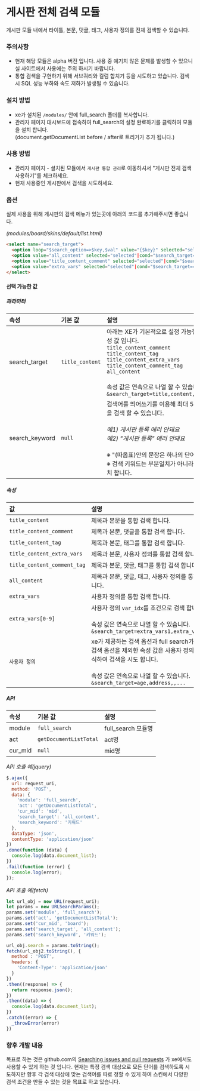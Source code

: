 # 게시판 전체 검색 모듈
게시판 모듈 내에서 타이틀, 본문, 댓글, 태그, 사용자 정의를 전체 검색할 수 있습니다.

### 주의사항
- 현재 해당 모듈은 alpha 버전 입니다. 사용 중 예기치 않은 문제를 발생할 수 있으니 실 사이트에서 사용에는 주의 하시기 바랍니다.
- 통합 검색을 구현하기 위해 서브쿼리와 컬럼 합치기 등을 시도하고 있습니다. 검색 시 SQL 성능 부하와 속도 저하가 발생될 수 있습니다.

### 설치 방법
- xe가 설치된 `/modules/` 안에 full_search 폴더를 복사합니다.
- 관리자 페이지 대시보드에 접속하여 full_search의 설정 완료하기를 클릭하여 모듈을 설치 합니다. <br> (document.getDocumentList before / after로 트리거가 추가 됩니다.)

### 사용 방법
- 관리자 페이지 - 셜치된 모듈에서 `게시판 통합 관리`로 이동하셔서 "게시판 전체 검색 사용하기"를 체크하세요.
- 현재 사용중인 게시판에서 검색을 시도하세요.

### 옵션
실제 사용을 위해 게시판의 검색 메뉴가 있는곳에 아래의 코드를 추가해주시면 좋습니다.

_(modules/board/skins/default/list.html)_
```html
<select name="search_target">
  <option loop="$search_option=>$key,$val" value="{$key}" selected="selected"|cond="$search_target==$key">{$val}</option>
  <option value="all_content" selected="selected"|cond="$search_target=='all_content'">{$lang->total}{$lang->cmd_search}</option>
  <option value="title_content_comment" selected="selected"|cond="$search_target=='title_content_comment'">{$lang->title}+{$lang->content}+{$lang->comment}</option>
  <option value="extra_vars" selected="selected"|cond="$search_target=='extra_vars'">{$lang->extra_vars}</option>
</select>
```

#### 선택 가능한 값

##### 파라미터

| 속성 | 기본 값 | 설명 |
| :-- | :----- | :-- |
| search_target | `title_content` | 아래는 XE가 기본적으로 설정 가능한 값을 제외하고 추가 된 속성 값 입니다. <br> `title_content_comment` <br> `title_content_tag` <br> `title_content_extra_vars` <br> `title_content_comment_tag` <br> `all_content` <br><br> 속성 값은 연속으로 나열 할 수 있습니다. <br> ``` &search_target=title,content,comment,extra_vars,... ``` |
| search_keyword | `null` | 검색어를 띄어쓰기를 이용해 최대 5개의 단어를 포함한 게시물을 검색 할 수 있습니다. <br><br> _예1) 게시판 등록 에러 안돼요_ <br>_예2) "게시판 등록" 에러 안돼요_ <br><br> ※ "(따옴표)안의 문장은 하나의 단어로 검색을 시도합니다.<br>※ 검색 키워드는 부분일치가 아니라 모든 단어를 포함할 경우 일치 합니다. |

##### 속성

| 값 | 설명 |
| :-- | :-- |
| `title_content` | 제목과 본문을 통합 검색 합니다. |
| `title_content_comment` | 제목과 본문, 댓글을 통합 검색 합니다. |
| `title_content_tag` | 제목과 본문, 태그를 통합 검색 합니다.  |
| `title_content_extra_vars` | 제목과 본문, 사용자 정의를 통합 검색 합니다. |
| `title_content_comment_tag` | 제목과 본문, 댓글, 태그를 통합 검색 합니다.  |
| `all_content` | 제목과 본문, 댓글, 태그, 사용자 정의를 통합 검색 합니다.  |
| `extra_vars` | 사용자 정의를 통합 검색 합니다. |
| `extra_vars[0-9]` | 사용자 정의 `var_idx`를 조건으로 검색 합니다. <br><br> 속성 값은 연속으로 나열 할 수 있습니다. <br> ``` &search_target=extra_vars1,extra_vars2,,... ``` |
| `사용자 정의` | xe가 제공하는 검색 옵션과 full search가 제공하는 검색 옵션을 제외한 속성 값은 사용자 정의 `eid`로 인식하여 검색을 시도 합니다.  <br><br> 속성 값은 연속으로 나열 할 수 있습니다. <br> ``` &search_target=age,address,,... ``` |

##### API

| 속성 | 기본 값 | 설명 |
| :-- | :----- | :-- |
| module | `full_search` | full_search 모듈명 |
| act | `getDocumentListTotal` | act명 |
| cur_mid | `null` | mid명 |

_API 호출 예(jquery)_
```javascript
$.ajax({
  url: request_uri,
  method: 'POST',
  data: {
    'module': 'full_search',
    'act': 'getDocumentListTotal',
    'cur_mid': 'mid',
    'search_target': 'all_content',
    'search_keyword': '키워드'
  },
  dataType: 'json',
  contentType: 'application/json'
})
.done(function (data) {
  console.log(data.document_list);
})
.fail(function (error) {
  console.log(error);
});
```

_API 호출 예(fetch)_
```javascript
let url_obj = new URL(request_uri);
let params = new URLSearchParams();
params.set('module', 'full_search');
params.set('act', 'getDocumentListTotal');
params.set('cur_mid', 'board');
params.set('search_target', 'all_content');
params.set('search_keyword', '키워드');

url_obj.search = params.toString();
fetch(url_obj2.toString(), {
  method : 'POST',
  headers: {
    'Content-Type': 'application/json'
  }
})
.then((response) => {
  return response.json();
})
.then((data) => {
  console.log(data.document_list);
})
.catch((error) => {
  _throwError(error)
})
```

### 향후 개발 내용
목표로 하는 것은 github.com의 [Searching issues and pull requests](https://help.github.com/en/articles/searching-issues-and-pull-requests) 가 xe에서도 사용할 수 있게 하는 것 입니다. 현재는 특정 검색 대상으로 모든 단어를 검색하도록 시도하지만 향후 각 검색 대상에 맞는 검색어를 따로 정할 수 있게 하여 스킨에서 다양한 검색 조건을 만들 수 있는 것을 목표로 하고 있습니다.
